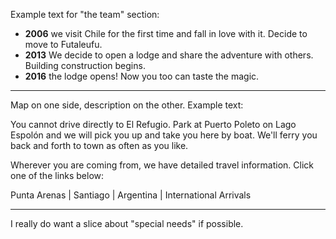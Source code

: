 Example text for "the team" section:

* **2006** we visit Chile for the first time and fall in love with it.  Decide to move to Futaleufu.
* **2013** We decide to open a lodge and share the adventure with others.  Building construction begins.
* **2016** the lodge opens!  Now you too can taste the magic.

- - -

Map on one side, description on the other.  Example text:

You cannot drive directly to El Refugio.  Park at Puerto Poleto on Lago Espolón and we will pick you up and take you here by boat.  We'll ferry you back and forth to town as often as you like.

Wherever you are coming from, we have detailed travel information.  Click one of the links below:

Punta Arenas | Santiago | Argentina | International Arrivals

- - -

I really do want a slice about "special needs" if possible.
